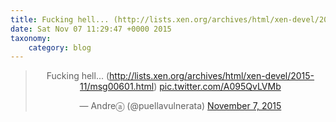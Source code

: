```yaml
---
title: Fucking hell... (http://lists.xen.org/archives/html/xen-devel/2015-11/msg00601.html) http://twitter.com/puellavulnerata/status/662816911621791744/photo/1
date: Sat Nov 07 11:29:47 +0000 2015
taxonomy:
    category: blog
---
```

<blockquote class="twitter-tweet" align="center" width="350"><p lang="en" dir="ltr">Fucking hell... (<a href="http://lists.xen.org/archives/html/xen-devel/2015-11/msg00601.html">http://lists.xen.org/archives/html/xen-devel/2015-11/msg00601.html</a>) <a href="http://twitter.com/puellavulnerata/status/662816911621791744/photo/1">pic.twitter.com/A095QvLVMb</a></p>&mdash; Andreⓐ (@puellavulnerata) <a href="https://twitter.com/puellavulnerata/status/662816911621791744">November 7, 2015</a></blockquote>
